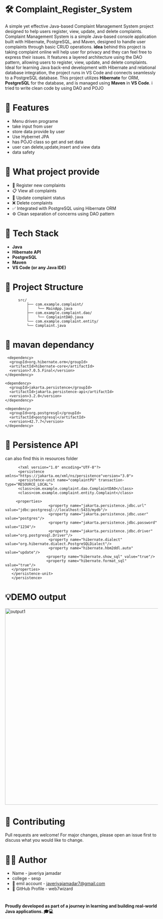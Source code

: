 #  🛠️ Complaint_Register_System

A simple yet effective Java-based Complaint Management System project designed to help users register, view, update, and delete complaints.
Complaint Management System is a simple Java-based console application built with Hibernate, PostgreSQL, and Maven, designed to handle user complaints through basic CRUD operations. 
**idea** behind this project is taking complaint online will help user for privacy and they can feel free to express their issues.
It features a layered architecture using the DAO pattern, allowing users to register, view, update, and delete complaints. Ideal for learning Java back-end development with Hibernate and relational database integration, the project runs in VS Code and connects seamlessly to a PostgreSQL database.
This project utilizes **Hibernate** for ORM, **PostgreSQL** for the database, and is managed using **Maven** in **VS Code**.  i tried to write clean code by using DAO and POJO 

# 📌 Features
- Menu driven programe
- take input from user
- store data provide by user
- Use Hybernet JPA
- has POJO class so get and set data
- user can delete,update,insert and view data
- data safety


# 📌 What project provide

- 📝 Register new complaints
- 📋 View all complaints
- 🔄 Update complaint status
- ❌ Delete complaints
- ✅ Integrated with PostgreSQL using Hibernate ORM
- ⚙️ Clean separation of concerns using DAO pattern

# 🧰 Tech Stack

- **Java**
- **Hibernate API**
- **PostgreSQL**
- **Maven**
- **VS Code (or any Java IDE)**

# 📂 Project Structure

          src/
              ├── com.example.complaint/
              │    └── MainApp.java
              ├── com.example.complaint.dao/
              │    └── ComplaintDAO.java
              └── com.example.complaint.entity/
              └── Complaint.java

# 📂 mavan dependancy
     <dependency>
      <groupId>org.hibernate.orm</groupId>
      <artifactId>hibernate-core</artifactId>
      <version>7.0.5.Final</version>
    </dependency>

    <dependency>
      <groupId>jakarta.persistence</groupId>
      <artifactId>jakarta.persistence-api</artifactId>
      <version>3.2.0</version>
    </dependency>

    <dependency>
      <groupId>org.postgresql</groupId>
      <artifactId>postgresql</artifactId>
      <version>42.7.7</version>
    </dependency>

# 📂 Persistence API 
 can also find this in resources folder
  
          <?xml version="1.0" encoding="UTF-8"?>
          <persistence xmlns="https://jakarta.ee/xml/ns/persistence"version="3.0">
          <persistence-unit name="complaintPU" transaction-type="RESOURCE_LOCAL">
          <class>com.example.complaint.dao.ComplaintDAO</class>
          <class>com.example.complaint.entity.Complaint</class>

         <properties>
                        <property name="jakarta.persistence.jdbc.url" value="jdbc:postgresql://localhost:5433/mydb"/>
                        <property name="jakarta.persistence.jdbc.user" value="postgres"/>
                        <property name="jakarta.persistence.jdbc.password" value="1234"/>
                        <property name="jakarta.persistence.jdbc.driver" value="org.postgresql.Driver"/>
                        <property name="hibernate.dialect" value="org.hibernate.dialect.PostgreSQLDialect"/>
                        <property name="hibernate.hbm2ddl.auto" value="update"/>
                       <property name="hibernate.show_sql" value="true"/>
                       <property name="hibernate.format_sql" value="true"/>
       </properties>
       </persistence-unit>
       </persistence>  


# 💡DEMO output

<img width="881" height="647" alt="output1" src="https://github.com/user-attachments/assets/34dc8c36-b993-4945-a63c-7600e9733490" />


# 🤝 Contributing
Pull requests are welcome! For major changes, please open an issue first to discuss what you would like to change.

             
# 👩‍💻 Author                   
-    Name              -  javeriya jamadar
-    college           -  sesp 
- 📧 emil account     -  javeriyajamadar7@gmail.com
- 🔗 GitHub Profile   -  web7wizard 

#
**Proudly developed as part of a journey in learning and building real-world Java applications. 🎓💻**
      


